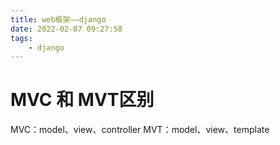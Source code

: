 ```yaml
---
title: web框架——django
date: 2022-02-07 09:27:58
tags: 
	- django
---
```



<!-- more -->

# MVC 和 MVT区别
MVC：model、view、controller
MVT：model、view、template

